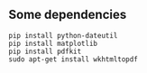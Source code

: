 ## Some dependencies
```
pip install python-dateutil
pip install matplotlib
pip install pdfkit
sudo apt-get install wkhtmltopdf
```

